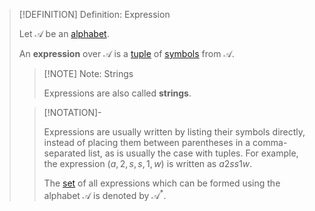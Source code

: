 >[!DEFINITION] Definition: Expression
>
>Let $\mathcal{A}$ be an [alphabet](Alphabets%20and%20Symbols.md).
>
>An **expression** over $\mathcal{A}$ is a [tuple](../../Set%20Theory/Tuple.md) of [symbols](Alphabets%20and%20Symbols.md) from $\mathcal{A}$.
>
>>[!NOTE] Note: Strings
>>
>>Expressions are also called **strings**.
>>
>
>>[!NOTATION]-
>>
>>Expressions are usually written by listing their symbols directly, instead of placing them between parentheses in a comma-separated list, as is usually the case with tuples. For example, the expression $(a, 2, s, s, 1,w)$ is written as $a2ss1w$.
>>
>>The [set](../../Set%20Theory/Set.md) of all expressions which can be formed using the alphabet $\mathcal{A}$ is denoted by $\mathcal{A}^\ast$.
>>
>